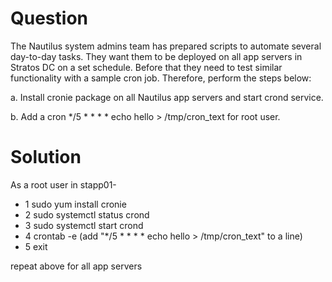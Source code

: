 # Question
The Nautilus system admins team has prepared scripts to automate several day-to-day tasks. They want them to be deployed on all app servers in Stratos DC on a set schedule. Before that they need to test similar functionality with a sample cron job. Therefore, perform the steps below:

a. Install cronie package on all Nautilus app servers and start crond service.

b. Add a cron */5 * * * * echo hello > /tmp/cron_text for root user.

# Solution
As a root user in stapp01-
* 1  sudo yum install cronie
* 2  sudo systemctl status crond
* 3  sudo systemctl start crond
* 4  crontab -e (add "*/5 * * * * echo hello > /tmp/cron_text" to a line)
* 5  exit

repeat above for all app servers
